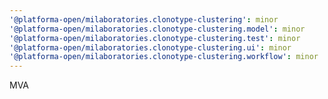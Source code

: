 ```yaml
---
'@platforma-open/milaboratories.clonotype-clustering': minor
'@platforma-open/milaboratories.clonotype-clustering.model': minor
'@platforma-open/milaboratories.clonotype-clustering.test': minor
'@platforma-open/milaboratories.clonotype-clustering.ui': minor
'@platforma-open/milaboratories.clonotype-clustering.workflow': minor
---
```


MVA
